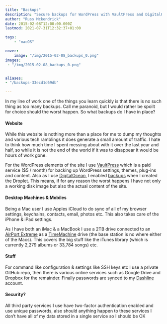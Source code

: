 ```yaml
---
title: "Backups"
description: "Secure backups for WordPress with VaultPress and DigitalOcean. Macs synced via iCloud and Time Machine. Essential data stored on private GitHub, Google Drive, and Dropbox with enhanced security."
author: "Russ Mckendrick"
date: 2015-02-08T12:00:00.000Z
lastmod: 2021-07-31T12:32:37+01:00

tags:
    - "macOS"

cover:
    image: "/img/2015-02-08_backups_0.png" 
images:
 - "/img/2015-02-08_backups_0.png"


aliases:
- "/backups-33ecd1d69db"

---
```


In my line of work one of the things you learn quickly is that there is no such thing as too many backups. Call me paranoid, but I would rather be spoilt for choice should the worst happen. So what backups do I have in place?

#### Website

While this website is nothing more than a place for me to dump my thoughts and various tech ramblings it does generate a small amount of traffic. I hate to think how much time I spent messing about with it over the last year and half, so while it is not the end of the world if it was to disappear it would be hours of work gone.

For the WordPress elements of the site I use [VaultPress](http://vaultpress.com) which is a paid service ($5 / month) for backing up WordPress settings, themes, plug-ins and content. Also as I use [DigitalOcean](https://www.digitalocean.com/?refcode=52ec4dc3647e), I enabled [backups](https://www.digitalocean.com/help/technical/backup/) when I created the Droplet. This means, if for any reason the worst happens I have not only a working disk image but also the actual content of the site.

#### Desktop Machines & Mobiles

Being a Mac user I use Apples iCloud to do sync of all of my browser settings, keychains, contacts, email, photos etc. This also takes care of the iPhone & iPad settings.

As I have both an iMac & a MacBook I use a 2TB drive connected to an [AirPort Extreme](https://www.apple.com/uk/airport-extreme/) as a [TimeMachine](http://www.apple.com/uk/support/timemachine/) drive (the base station is no where either of the Macs). This covers the big stuff like the iTunes library (which is currently 2,279 albums or 33,784 songs) etc.

#### Stuff

For command like configuration & settings like SSH keys etc I use a private GitHub repo, then there is various online services such as Google Drive and Dropbox for the remainder. Finally passwords are synced to my [Dashline](/tags/) account.

#### Security?

All third party services I use have two-factor authentication enabled and use unique passwords, also should anything happen to these services I don’t have all of my data stored in a single service so I should be OK
